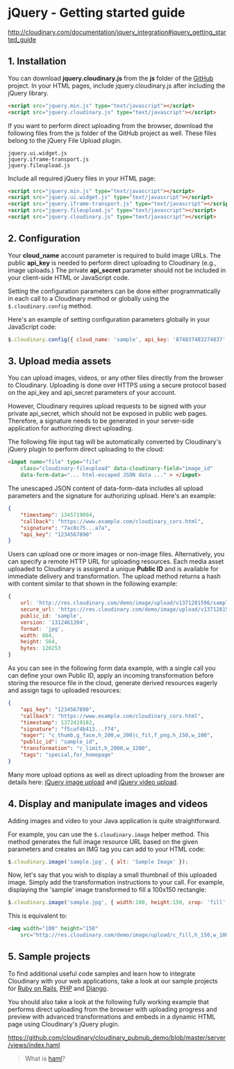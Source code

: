 # jQuery - Getting started guide

http://cloudinary.com/documentation/jquery_integration#jquery_getting_started_guide

## 1. Installation

You can download **jquery.cloudinary.js** from the **js** folder of the [GitHub](https://github.com/cloudinary/cloudinary_js) project. In your HTML pages, include jquery.cloudinary.js after including the jQuery library.

```html
<script src="jquery.min.js" type="text/javascript"></script>
<script src="jquery.cloudinary.js" type="text/javascript"></script>
```

If you want to perform direct uploading from the browser, download the following files from the js folder of the GitHub project as well. These files belong to the jQuery File Upload plugin.

```
jquery.ui.widget.js
jquery.iframe-transport.js
jquery.fileupload.js
```

Include all required jQuery files in your HTML page:

```html
<script src="jquery.min.js" type="text/javascript"></script>
<script src="jquery.ui.widget.js" type="text/javascript"></script>
<script src="jquery.iframe-transport.js" type="text/javascript"></script>
<script src="jquery.fileupload.js" type="text/javascript"></script>
<script src="jquery.cloudinary.js" type="text/javascript"></script>
```

## 2. Configuration

Your **cloud\_name** account parameter is required to build image URLs. The public **api\_key** is needed to perform direct uploading to Cloudinary (e.g., image uploads.) The private **api\_secret** parameter should not be included in your client-side HTML or JavaScript code. 

Setting the configuration parameters can be done either programmatically in each call to a Cloudinary method or globally using the `$.cloudinary.config` method.

Here's an example of setting configuration parameters globally in your JavaScript code:

```javascript
$.cloudinary.config({ cloud_name: 'sample', api_key: '874837483274837' });
```

## 3. Upload media assets

You can upload images, videos, or any other files directly from the browser to Cloudinary. Uploading is done over HTTPS using a secure protocol based on the api\_key and api\_secret parameters of your account.

However, Cloudinary requires upload requests to be signed with your private api\_secret, which should not be exposed in public web pages. Therefore, a signature needs to be generated in your server-side application for authorizing direct uploading.

The following file input tag will be automatically converted by Cloudinary's jQuery plugin to perform direct uploading to the cloud:

```html
<input name="file" type="file"
    class="cloudinary-fileupload" data-cloudinary-field="image_id"
    data-form-data="... html-escaped JSON data ..." > </input>
```

The unescaped JSON content of data-form-data includes all upload parameters and the signature for authorizing upload. Here's an example:

```json
{
    "timestamp": 1345719094,
    "callback": "https://www.example.com/cloudinary_cors.html",
    "signature": "7ac8c75...a7a",
    "api_key": "1234567890"
}
```

Users can upload one or more images or non-image files. Alternatively, you can specify a remote HTTP URL for uploading resources. Each media asset uploaded to Cloudinary is assigend a unique **Public ID** and is available for immediate delivery and transformation. The upload method returns a hash with content similar to that shown in the following example:

```javascript
{
    url: 'http://res.cloudinary.com/demo/image/upload/v1371281596/sample.jpg',
    secure_url: 'https://res.cloudinary.com/demo/image/upload/v1371281596/sample.jpg',
    public_id: 'sample',
    version: '1312461204',
    format: 'jpg',
    width: 864,
    height: 564,
    bytes: 120253
}
```

As you can see in the following form data example, with a single call you can define your own Public ID, apply an incoming transformation before storing the resource file in the cloud, generate derived resources eagerly and assign tags to uploaded resources:

```json
{
    "api_key": "1234567890",
    "callback": "https://www.example.com/cloudinary_cors.html",
    "timestamp": 1372419182,
    "signature": "f5caf4b413...f74",
    "eager": "c_thumb,g_face,h_200,w_200|c_fit,f_png,h_150,w_100",
    "public_id": "sample_id",
    "transformation": "c_limit,h_2000,w_1200",
    "tags": "special,for_homepage"
}
```

Many more upload options as well as direct uploading from the browser are details here: [jQuery image upload](./jquery_image_upload.md) and [jQuery video upload](./jquery_video_upload.md).

## 4. Display and manipulate images and videos

Adding images and video to your Java application is quite straightforward.

For example, you can use the `$.cloudinary.image` helper method. This method generates the full image resource URL based on the given parameters and creates an IMG tag you can add to your HTML code:

```javascript
$.cloudinary.image('sample.jpg', { alt: 'Sample Image' });
```

Now, let's say that you wish to display a small thumbnail of this uploaded image. Simply add the transformation instructions to your call. For example, displaying the 'sample' image transformed to fill a 100x150 rectangle:

```javascript
$.cloudinary.image('sample.jpg', { width:100, height:150, crop: 'fill' });
```

This is equivalent to:

```html
<img width="100" height="150"
    src="http://res.cloudinary.com/demo/image/upload/c_fill,h_150,w_100/sample.jpg" />
```

## 5. Sample projects

To find additional useful code samples and learn how to integrate Cloudinary with your web applications, take a look at our sample projects for [Ruby on Rails](https://github.com/cloudinary/cloudinary_gem/tree/master/samples), [PHP](https://github.com/cloudinary/cloudinary_php/tree/master/samples) and [Django](https://github.com/cloudinary/cloudinary-django-sample).

You should also take a look at the following fully working example that performs direct uploading from the browser with uploading progress and preview with advanced transformations and embeds in a dynamic HTML page using Cloudinary's jQuery plugin.

https://github.com/cloudinary/cloudinary_pubnub_demo/blob/master/server/views/index.haml

> What is [haml](./haml.md)?